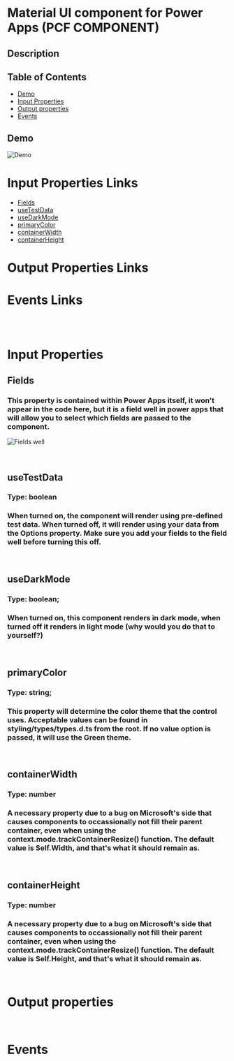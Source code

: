 # Material UI component for Power Apps (PCF COMPONENT)

## Description
###

## Table of Contents

- [Demo](#Demo)
- [Input Properties](#input-properties)
- [Output properties](#output-properties)
- [Events](#events)

## Demo

![Demo](./images/Demo.png)


# Input Properties Links
- [Fields](#fields)
- [useTestData](#usetestdata)
- [useDarkMode](#usedarkmode)
- [primaryColor](#primarycolor)
- [containerWidth](#containerwidth)
- [containerHeight](#containerheight)

# Output Properties Links

 # Events Links

<br>
<br>

# Input Properties

## Fields 
### This property is contained within Power Apps itself, it won't appear in the code here, but it is a field well in power apps that will allow you to select which fields are passed to the component.

![Fields well](<./images/FieldWell.png>)


<br>

## useTestData
### Type: boolean
### When turned on, the component will render using pre-defined test data. When turned off, it will render using your data from the Options property. Make sure you add your fields to the field well before turning this off. 

<br>

## useDarkMode
### Type: boolean;
### When turned on, this component renders in dark mode, when turned off it renders in light mode (why would you do that to yourself?)

<br>

## primaryColor
### Type: string;
### This property will determine the color theme that the control uses. Acceptable values can be found in styling/types/types.d.ts from the root. If no value option is passed, it will use the Green theme.

<br>

## containerWidth
### Type: number
### A necessary property due to a bug on Microsoft's side that causes components to occassionally not fill their parent container, even when using the context.mode.trackContainerResize() function. The default value is Self.Width, and that's what it should remain as. 

<br>

## containerHeight
### Type: number
### A necessary property due to a bug on Microsoft's side that causes components to occassionally not fill their parent container, even when using the context.mode.trackContainerResize() function. The default value is Self.Height, and that's what it should remain as. 

<br>


# Output properties

<br>

# Events

<br>




